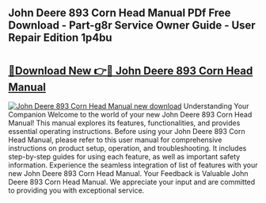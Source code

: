 ## John Deere 893 Corn Head Manual PDf Free Download - Part-g8r Service Owner Guide - User Repair Edition 1p4bu

# <h2><a href="http://bc92327.oget.top/?id=John+Deere+893+Corn+Head+Manual">🔗Download New 👉🔴 John Deere 893 Corn Head Manual</a></h2>

[![John Deere 893 Corn Head Manual new download](https://i.imgur.com/5g1atiW.png)](http://bc92327.oget.top/?id=John+Deere+893+Corn+Head+Manual)
Understanding Your Companion Welcome to the world of your new John Deere 893 Corn Head Manual! This manual explores its features, functionalities, and provides essential operating instructions. Before using your John Deere 893 Corn Head Manual, please refer to this user manual for comprehensive instructions on product setup, operation, and troubleshooting. It includes step-by-step guides for using each feature, as well as important safety information. Experience the seamless integration of list of features with your new John Deere 893 Corn Head Manual. Your Feedback is Valuable John Deere 893 Corn Head Manual. We appreciate your input and are committed to providing you with exceptional service.
